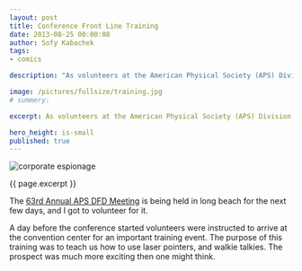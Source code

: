```yaml
---
layout: post
title: Conference Front Line Training
date: 2013-08-25 00:00:08
author: Sofy Kabachek
tags:
- comics

description: "As volunteers at the American Physical Society (APS) Division of Fluid Dynamics (DFD) 63rd Annual Meeting, our job is simple. Defend the line. Defend the laser pointer."

image: /pictures/fullsize/training.jpg
# summery:

excerpt: As volunteers at the American Physical Society (APS) Division of Fluid Dynamics (DFD) 63rd Annual Meeting, our job is simple. Defend the line. Defend the laser pointer.

hero_height: is-small
published: true
---
```


![corporate espionage]({{page.image}})

{{ page.excerpt }}

The [63rd Annual APS DFD Meeting](http://www.dfd2010.caltech.edu/) is being held in long beach for the next few days, and I got to volunteer for it.

A day before the conference started volunteers were instructed to arrive at the convention center for an important training event. The purpose of this training was to teach us how to use laser pointers, and walkie talkies. The prospect was much more exciting then one might think.
